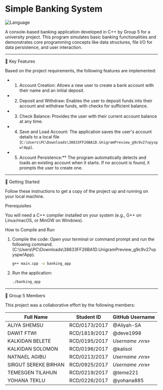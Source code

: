 # Simple Banking System

![Language](https://img.shields.io/badge/Language-C%2B%2B-blue.svg)

A console-based banking application developed in C++ by Group 5 for a university project. This program simulates basic banking functionalities and demonstrates core programming concepts like data structures, file I/O for data persistence, and user interaction.

------------------------------------------------------

🚀 Key Features

Based on the project requirements, the following features are implemented:

- 1. Account Creation: Allows a new user to create a bank account with their name and an initial deposit.
- 2. Deposit and Withdraw: Enables the user to deposit funds into their account and withdraw funds, with checks for sufficient balance.
- 3. Check Balance: Provides the user with their current account balance at any time.
- 4. Save and Load Account: The application saves the user's account details to a local file (`C:\Users\PC\Downloads\38833FF26BA1D.UnigramPreview_g9c9v27vpyspw!App`).
- 5. Account Persistence:** The program automatically detects and loads an existing account when it starts. If no account is found, it prompts the user to create one.

---------------------------------------------------

 🏁 Getting Started

Follow these instructions to get a copy of the project up and running on your local machine.

 Prerequisites

You will need a C++ compiler installed on your system (e.g., G++ on Linux/macOS, or MinGW on Windows).

 How to Compile and Run

1.  Compile the code:
    Open your terminal or command prompt and run the following command. (C:\Users\PC\Downloads\38833FF26BA1D.UnigramPreview_g9c9v27vpyspw!App).
    ```sh
    g++ main.cpp -o banking_app
    ```
2.  Run the application:
    ```sh
    ./banking_app
    ```

---------------------------------------------------------------------------------

 👥 Group 5 Members

This project was a collaborative effort by the following members:

| Full Name             | Student ID      | GitHub Username    |
| --------------------- | --------------- | ------------------ |
| ALIYA SHEMSU          | RCD/0173/2017   | @Aliyah-SA         |
| DAWIT FTWI            | RCD/1819/2017   | @deve1998          |
| KALKIDAN BELETE       | RCD/0195/2017   | *Username ያስገቡ*   |
| KALKIDAN SOLOMON      | RCD/0196/2017   | @kalisol          |
| NATNAEL AGIBU         | RCD/0213/2017   | *Username ያስገቡ*   |
| SIRGUT SEREKE BIRHAN  | RCD/0925/2017   | *Username ያስገቡ*   |
| TEMESGEN TILAHUN      | RCD/0219/2017   | @teme221           |
| YOHANA TEKLU          | RCD/0226/2017   | @yohana885         |
